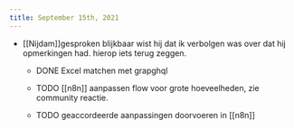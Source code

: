 ```yaml
---
title: September 15th, 2021
---
```


- [[Nijdam]]gesproken blijkbaar wist hij dat ik verbolgen was over dat hij opmerkingen had. hierop iets terug zeggen.
	 - DONE Excel matchen met grapghql 

	 - TODO [[n8n]] aanpassen flow voor grote hoeveelheden, zie community reactie.

	 - TODO geaccordeerde aanpassingen doorvoeren in [[n8n]]
